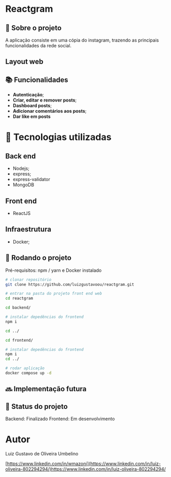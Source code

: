 # Reactgram
<!-- license --> 

## :memo:  Sobre o projeto

<!-- https://wmazoni-sds1.netlify.app -->
A aplicação consiste em uma cópia do instagram, trazendo as principais funcionalidades da rede social.
<!--## Layout mobile -->

## Layout web


<!--## Modelo conceitual -->

## :books: Funcionalidades
* <b>Autenticação</b>;
* <b>Criar, editar e remover posts</b>;
* <b>Dashboard posts</b>;
* <b> Adicionar comentários aos posts</b>;
* <b> Dar like em posts </b>

  
# :wrench: Tecnologias utilizadas
## Back end
* Nodejs;
* express;
* express-validator
* MongoDB
## Front end
* ReactJS

## Infraestrutura
* Docker;

## :rocket: Rodando o projeto
Pré-requisitos: npm / yarn e Docker instalado

```bash
# clonar repositório
git clone https://github.com/luizgustavoou/reactgram.git

# entrar na pasta do projeto front end web
cd reactgram

cd backend/

# instalar depedências do frontend
npm i

cd ../

cd frontend/

# instalar depedências do frontend
npm i
cd ../

# rodar aplicação
docker compose up -d
```

## :soon: Implementação futura

## :dart: Status do projeto
Backend: Finalizado
Frontend: Em desenvolvimento

# Autor

Luiz Gustavo de Oliveira Umbelino

[https://www.linkedin.com/in/wmazoni](https://www.linkedin.com/in/luiz-oliveira-802294294/)https://www.linkedin.com/in/luiz-oliveira-802294294/

